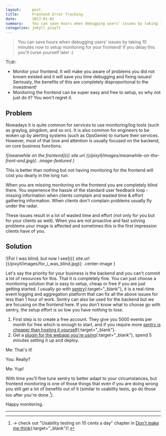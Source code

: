 ```yaml
---
layout:     post
title:      Frontend Error Tracking
date:       2017-01-01
summary:    You can save hours when debugging users' issues by taking 10 minutes now to setup monitoring for your frontend!
categories: jekyll pixyll
---
```



> You can save hours when debugging users' issues by taking 10 minutes now to setup monitoring for your frontend! If you delay this you'll curse yourself later :)

Tl;dr:

* Monitor your frontend. It will make you aware of problems you did not known existed and it will save you time debugging and fixing issues! Seriously, the benefits of this are completely disproportional to the investment!
* Monitoring the frontend can be super easy and free to setup, so why not just do it? You won't regret it.

## Problem

Nowadays it is quite common for services to use monitoring/log tools (such as graylog, pingdom, and so on).
It is also common for engineers to be woken up by alerting systems (such as OpsGenie) to nurture their services.
However, most of that love and attention is usually focused on the backend, on core business functions.


_![meanwhile on the frontend]({{ site.url }}/pixyll/images/meanwhile-on-the-front-end.jpg){: .image-featured }_


This is better than nothing but not having monitoring for the frontend will cost you dearly in the long run.

When you are missing monitoring on the frontend you are completely blind there. You experience the hassle of the standard user feedback loop - missing information when clients complain and wasted time & effort gathering information. When clients don't complain problems usually fly under the radar.

These issues result in a lot of wasted time and effort (not only for you but for your clients as well). When you are not proactive and fast solving problems your image is affected and sometimes this is the first impression clients have of you.

## Solution

![For I was blind, but now I see]({{ site.url }}/pixyll/images/for_i_was_blind.jpg){: .center-image }

Let's say the priority for your business is the backend and you can't commit a lot of resources for this. That it is completely fine.
You can just choose a monitoring solution that is easy to setup, cheap or free if you are just getting started.
I usually go with [sentry](https://sentry.io){:target="_blank"}, it is a real-time event logging and aggregation platform  that can fix all the above issues for less than 1 hour of work. Sentry can also be used for the backend but we are focusing on the frontend here. If you don't know what to choose go with sentry, the setup effort is so low you have nothing to lose.

1. First step is to create a free account. They give you 5000 events per month for free which is enough to start, and if you require more [sentry is cheaper than hosting it yourself](https://blog.sentry.io/2017/01/05/a-new-pricing-model.html){:target="_blank"}.
2. Get a [plugin for the webapp you're using](https://docs.sentry.io/clients/javascript/integrations/){:target="_blank"}, spend 5 minutes setting it up and deploy.

Me: That's it!

You: Really?

Me: Yup!

With time you'll fine tune sentry to better adapt to your circumstances, but frontend monitoring is one of those things that even if you are doing wrong you still get a lot of benefits out of it (similar to usability tests, go do those too after you're done [^1]).

Happy monitoring.

---

[^1]:  -> check out "Usability testing on 10 cents a day" chapter in [Don't make me think](https://www.amazon.com/Dont-Make-Think-Revisited-Usability/dp/0321965515/ref=pd_sbs_14_t_0?_encoding=UTF8&psc=1&refRID=JEKF04MZ8ADP8S7CFBKP){:target="_blank"}!.
